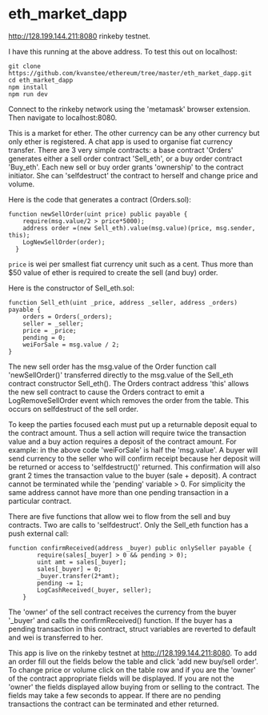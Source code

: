 # eth_market_dapp

http://128.199.144.211:8080 rinkeby testnet.

I have this running at the above address. To test this out on localhost:

```
git clone https://github.com/kvanstee/ethereum/tree/master/eth_market_dapp.git
cd eth_market_dapp
npm install
npm run dev
```
Connect to the rinkeby network using the 'metamask' browser extension. Then navigate to localhost:8080.

This is a market for ether. The other currency can be any other currency but only ether is registered. A chat app is used to organise fiat currency transfer. There are 3 very simple contracts: a base contract 'Orders' generates either a sell order contract 'Sell_eth', or a buy order contract 'Buy_eth'. Each new sell or buy order  grants 'ownership' to the contract initiator. She can 'selfdestruct' the contract to herself and change price and volume.

Here is the code that generates a contract (Orders.sol):

```
function newSellOrder(uint price) public payable {
    require(msg.value/2 > price*5000);
    address order =(new Sell_eth).value(msg.value)(price, msg.sender, this);
    LogNewSellOrder(order);    
  }
```
```price``` is wei per smallest fiat currency unit such as a cent. Thus more than $50 value of ether is required to create the sell (and buy) order.
 
Here is the constructor of Sell_eth.sol:

```
function Sell_eth(uint _price, address _seller, address _orders) payable {
    orders = Orders(_orders);
    seller = _seller;
    price = _price;
    pending = 0;
    weiForSale = msg.value / 2;
}
```

The new sell order has the msg.value of the Order function call 'newSellOrder()' transferred directly to the msg.value of the Sell_eth contract constructor Sell_eth(). The Orders contract address 'this' allows the new sell contract to cause the Orders contract to emit a LogRemoveSellOrder event which removes the order from the table. This occurs on selfdestruct of the sell order.  

To keep the parties focused each must put up a returnable deposit equal to the contract amount. Thus a sell action will require twice the transaction value and a buy action requires a deposit of the contract amount. For example: in the above code 'weiForSale' is half the 'msg.value'. A buyer will send currency to the seller who will confirm receipt because her deposit will be returned or access to 'selfdestruct()' returned. This confirmation will also grant 2 times the transaction value to the buyer (sale + deposit). A contract cannot be terminated while the 'pending' variable > 0. For simplicity the same address cannot have more than one pending transaction in a particular contract.

There are five functions that allow wei to flow from the sell and buy contracts. Two are calls to 'selfdestruct'. Only the Sell_eth function has a push external call:

```
function confirmReceived(address _buyer) public onlySeller payable {
        require(sales[_buyer] > 0 && pending > 0);
        uint amt = sales[_buyer];
        sales[_buyer] = 0;
        _buyer.transfer(2*amt);
        pending -= 1;
        LogCashReceived(_buyer, seller);
    }
```
The 'owner' of the sell contract receives the currency from the buyer '_buyer' and calls the confirmReceived() function. If the buyer has a pending transaction in this contract, struct variables are reverted to default and wei is transferred to her.

This app is live on the rinkeby testnet at http://128.199.144.211:8080. To add an order fill out the fields below the table and click 'add new buy/sell order'. To change price or volume click on the table row and if you are the 'owner' of the contract appropriate fields will be displayed. If you are not the 'owner' the fields displayed allow buying from or selling to the contract. The fields may take a few seconds to appear. If there are no pending transactions the contract can be terminated and ether returned.


